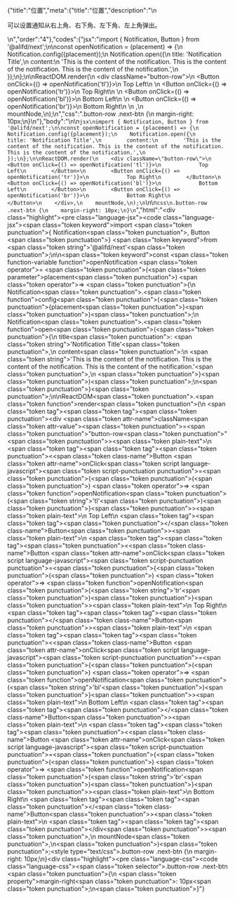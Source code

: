 {"title":"位置","meta":{"title":"位置","description":"\n<p>可以设置通知从右上角、右下角、左下角、左上角弹出。</p>\n","order":"4"},"codes":{"jsx":"import { Notification, Button } from '@alifd/next';\n\nconst openNotification = (placement) => {\n    Notification.config({placement});\n    Notification.open({\n        title: 'Notification Title',\n        content:\n        'This is the content of the notification. This is the content of the notification. This is the content of the notification.',\n    });\n};\n\nReactDOM.render(\n    <div className=\"button-row\">\n        <Button onClick={() => openNotification('tl')}>\n            Top Left\n        </Button>\n        <Button onClick={() => openNotification('tr')}>\n            Top Right\n        </Button>\n        <Button onClick={() => openNotification('bl')}>\n            Bottom Left\n        </Button>\n        <Button onClick={() => openNotification('br')}>\n            Bottom Right\n        </Button>\n    </div>,\n    mountNode,\n);\n","css":".button-row .next-btn {\n    margin-right: 10px;\n}\n"},"body":"\n\n```jsx\nimport { Notification, Button } from '@alifd/next';\n\nconst openNotification = (placement) => {\n    Notification.config({placement});\n    Notification.open({\n        title: 'Notification Title',\n        content:\n        'This is the content of the notification. This is the content of the notification. This is the content of the notification.',\n    });\n};\n\nReactDOM.render(\n    <div className=\"button-row\">\n        <Button onClick={() => openNotification('tl')}>\n            Top Left\n        </Button>\n        <Button onClick={() => openNotification('tr')}>\n            Top Right\n        </Button>\n        <Button onClick={() => openNotification('bl')}>\n            Bottom Left\n        </Button>\n        <Button onClick={() => openNotification('br')}>\n            Bottom Right\n        </Button>\n    </div>,\n    mountNode,\n);\n```\n\n```css\n.button-row .next-btn {\n    margin-right: 10px;\n}\n```","html":"<script>(function(){'use strict';\n\nvar _next = require('@alifd/next');\n\nvar openNotification = function openNotification(placement) {\n    _next.Notification.config({ placement: placement });\n    _next.Notification.open({\n        title: 'Notification Title',\n        content: 'This is the content of the notification. This is the content of the notification. This is the content of the notification.'\n    });\n};\n\nReactDOM.render(React.createElement(\n    'div',\n    { className: 'button-row' },\n    React.createElement(\n        _next.Button,\n        { onClick: function onClick() {\n                return openNotification('tl');\n            } },\n        'Top Left'\n    ),\n    React.createElement(\n        _next.Button,\n        { onClick: function onClick() {\n                return openNotification('tr');\n            } },\n        'Top Right'\n    ),\n    React.createElement(\n        _next.Button,\n        { onClick: function onClick() {\n                return openNotification('bl');\n            } },\n        'Bottom Left'\n    ),\n    React.createElement(\n        _next.Button,\n        { onClick: function onClick() {\n                return openNotification('br');\n            } },\n        'Bottom Right'\n    )\n), mountNode);})()</script><div class=\"highlight\"><pre class=\"language-jsx\"><code class=\"language-jsx\"><span class=\"token keyword\">import</span> <span class=\"token punctuation\">{</span> Notification<span class=\"token punctuation\">,</span> Button <span class=\"token punctuation\">}</span> <span class=\"token keyword\">from</span> <span class=\"token string\">'@alifd/next'</span><span class=\"token punctuation\">;</span>\n\n<span class=\"token keyword\">const</span> <span class=\"token function-variable function\">openNotification</span> <span class=\"token operator\">=</span> <span class=\"token punctuation\">(</span><span class=\"token parameter\">placement</span><span class=\"token punctuation\">)</span> <span class=\"token operator\">=></span> <span class=\"token punctuation\">{</span>\n    Notification<span class=\"token punctuation\">.</span><span class=\"token function\">config</span><span class=\"token punctuation\">(</span><span class=\"token punctuation\">{</span>placement<span class=\"token punctuation\">}</span><span class=\"token punctuation\">)</span><span class=\"token punctuation\">;</span>\n    Notification<span class=\"token punctuation\">.</span><span class=\"token function\">open</span><span class=\"token punctuation\">(</span><span class=\"token punctuation\">{</span>\n        title<span class=\"token punctuation\">:</span> <span class=\"token string\">'Notification Title'</span><span class=\"token punctuation\">,</span>\n        content<span class=\"token punctuation\">:</span>\n        <span class=\"token string\">'This is the content of the notification. This is the content of the notification. This is the content of the notification.'</span><span class=\"token punctuation\">,</span>\n    <span class=\"token punctuation\">}</span><span class=\"token punctuation\">)</span><span class=\"token punctuation\">;</span>\n<span class=\"token punctuation\">}</span><span class=\"token punctuation\">;</span>\n\nReactDOM<span class=\"token punctuation\">.</span><span class=\"token function\">render</span><span class=\"token punctuation\">(</span>\n    <span class=\"token tag\"><span class=\"token tag\"><span class=\"token punctuation\">&lt;</span>div</span> <span class=\"token attr-name\">className</span><span class=\"token attr-value\"><span class=\"token punctuation\">=</span><span class=\"token punctuation\">\"</span>button-row<span class=\"token punctuation\">\"</span></span><span class=\"token punctuation\">></span></span><span class=\"token plain-text\">\n        </span><span class=\"token tag\"><span class=\"token tag\"><span class=\"token punctuation\">&lt;</span><span class=\"token class-name\">Button</span></span> <span class=\"token attr-name\">onClick</span><span class=\"token script language-javascript\"><span class=\"token script-punctuation punctuation\">=</span><span class=\"token punctuation\">{</span><span class=\"token punctuation\">(</span><span class=\"token punctuation\">)</span> <span class=\"token operator\">=></span> <span class=\"token function\">openNotification</span><span class=\"token punctuation\">(</span><span class=\"token string\">'tl'</span><span class=\"token punctuation\">)</span><span class=\"token punctuation\">}</span></span><span class=\"token punctuation\">></span></span><span class=\"token plain-text\">\n            Top Left\n        </span><span class=\"token tag\"><span class=\"token tag\"><span class=\"token punctuation\">&lt;/</span><span class=\"token class-name\">Button</span></span><span class=\"token punctuation\">></span></span><span class=\"token plain-text\">\n        </span><span class=\"token tag\"><span class=\"token tag\"><span class=\"token punctuation\">&lt;</span><span class=\"token class-name\">Button</span></span> <span class=\"token attr-name\">onClick</span><span class=\"token script language-javascript\"><span class=\"token script-punctuation punctuation\">=</span><span class=\"token punctuation\">{</span><span class=\"token punctuation\">(</span><span class=\"token punctuation\">)</span> <span class=\"token operator\">=></span> <span class=\"token function\">openNotification</span><span class=\"token punctuation\">(</span><span class=\"token string\">'tr'</span><span class=\"token punctuation\">)</span><span class=\"token punctuation\">}</span></span><span class=\"token punctuation\">></span></span><span class=\"token plain-text\">\n            Top Right\n        </span><span class=\"token tag\"><span class=\"token tag\"><span class=\"token punctuation\">&lt;/</span><span class=\"token class-name\">Button</span></span><span class=\"token punctuation\">></span></span><span class=\"token plain-text\">\n        </span><span class=\"token tag\"><span class=\"token tag\"><span class=\"token punctuation\">&lt;</span><span class=\"token class-name\">Button</span></span> <span class=\"token attr-name\">onClick</span><span class=\"token script language-javascript\"><span class=\"token script-punctuation punctuation\">=</span><span class=\"token punctuation\">{</span><span class=\"token punctuation\">(</span><span class=\"token punctuation\">)</span> <span class=\"token operator\">=></span> <span class=\"token function\">openNotification</span><span class=\"token punctuation\">(</span><span class=\"token string\">'bl'</span><span class=\"token punctuation\">)</span><span class=\"token punctuation\">}</span></span><span class=\"token punctuation\">></span></span><span class=\"token plain-text\">\n            Bottom Left\n        </span><span class=\"token tag\"><span class=\"token tag\"><span class=\"token punctuation\">&lt;/</span><span class=\"token class-name\">Button</span></span><span class=\"token punctuation\">></span></span><span class=\"token plain-text\">\n        </span><span class=\"token tag\"><span class=\"token tag\"><span class=\"token punctuation\">&lt;</span><span class=\"token class-name\">Button</span></span> <span class=\"token attr-name\">onClick</span><span class=\"token script language-javascript\"><span class=\"token script-punctuation punctuation\">=</span><span class=\"token punctuation\">{</span><span class=\"token punctuation\">(</span><span class=\"token punctuation\">)</span> <span class=\"token operator\">=></span> <span class=\"token function\">openNotification</span><span class=\"token punctuation\">(</span><span class=\"token string\">'br'</span><span class=\"token punctuation\">)</span><span class=\"token punctuation\">}</span></span><span class=\"token punctuation\">></span></span><span class=\"token plain-text\">\n            Bottom Right\n        </span><span class=\"token tag\"><span class=\"token tag\"><span class=\"token punctuation\">&lt;/</span><span class=\"token class-name\">Button</span></span><span class=\"token punctuation\">></span></span><span class=\"token plain-text\">\n    </span><span class=\"token tag\"><span class=\"token tag\"><span class=\"token punctuation\">&lt;/</span>div</span><span class=\"token punctuation\">></span></span><span class=\"token punctuation\">,</span>\n    mountNode<span class=\"token punctuation\">,</span>\n<span class=\"token punctuation\">)</span><span class=\"token punctuation\">;</span></code></pre></div><style type=\"text/css\">.button-row .next-btn {\n    margin-right: 10px;\n}</style><div class=\"highlight\"><pre class=\"language-css\"><code class=\"language-css\"><span class=\"token selector\">.button-row .next-btn</span> <span class=\"token punctuation\">{</span>\n    <span class=\"token property\">margin-right</span><span class=\"token punctuation\">:</span> 10px<span class=\"token punctuation\">;</span>\n<span class=\"token punctuation\">}</span></code></pre></div>"}